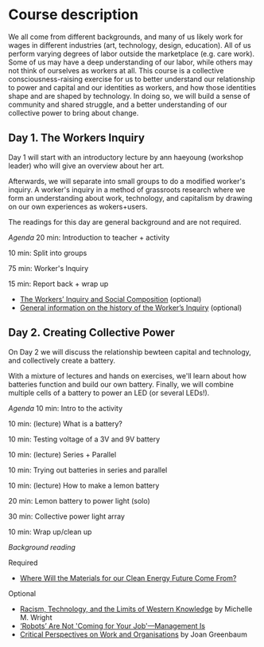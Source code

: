 # Course description

We all come from different backgrounds, and many of us likely work for wages in different industries (art, technology, design, education). All of us perform varying degrees of labor outside the marketplace (e.g. care work). Some of us may have a deep understanding of our labor, while others may not think of ourselves as workers at all. This course is a collective consciousness-raising exercise for us to better understand our relationship to power and capital and our identities as workers, and how those identities shape and are shaped by technology. In doing so, we will build a sense of community and shared struggle, and a better understanding of our collective power to bring about change.

## Day 1. The Workers Inquiry
Day 1 will start with an introductory lecture by ann haeyoung (workshop leader) who will give an overview about her art.

Afterwards, we will separate into small groups to do a modified worker's inquiry. A worker's inquiry in a method of grassroots research where we form an understanding about work, technology, and capitalism by drawing on our own experiences as wokers+users.

The readings for this day are general background and are not required.

*Agenda*
20 min: Introduction to teacher + activity

10 min: Split into groups

75 min: Worker's Inquiry

15 min: Report back + wrap up

* [The Workers’ Inquiry and Social Composition](https://notesfrombelow.org/article/workers-inquiry-and-social-composition) (optional)
* [General information on the history of the Worker’s Inquiry](https://www.viewpointmag.com/2013/09/27/workers-inquiry-a-genealogy/) (optional)

## Day 2. Creating Collective Power
On Day 2 we will discuss the relationship bewteen capital and technology, and collectively create a battery.

With a mixture of lectures and hands on exercises, we'll learn about how batteries function and build our own battery. Finally, we will combine multiple cells of a battery to power an LED (or several LEDs!).

*Agenda*
10 min: Intro to the activity

10 min: (lecture) What is a battery?

10 min: Testing voltage of a 3V and 9V battery

10 min: (lecture) Series + Parallel

10 min: Trying out batteries in series and parallel

10 min: (lecture) How to make a lemon battery

20 min: Lemon battery to power light (solo)

30 min: Collective power light array

10 min: Wrap up/clean up


*Background reading*

Required
* [Where Will the Materials for our Clean Energy Future Come From?](https://www.theverge.com/2019/2/15/18226210/energy-renewables-materials-mining-environment-neodymium-copper-lithium-cobalt)

Optional
* [Racism, Technology, and the Limits of Western Knowledge](https://github.com/morehshin/TheRadicalOutside/blob/master/TheRadicalOutsideLibrary/ann-tbd/8-Wright-Western-Knowledge.pdf) by Michelle M. Wright
* [‘Robots’ Are Not 'Coming for Your Job'—Management Is](https://gizmodo.com/robots-are-not-coming-for-your-job-management-is-1835127820)
* [Critical Perspectives on Work and Organisations](https://github.com/a-tbd/sfpc_detroit_2019/blob/master/readings/(Critical%20Perspectives%20on%20Work%20and%20Organisations)%20Paul%20Thompson%2C%20Chris%20Warhurst%20(eds.)%20-%20Workplaces%20of%20the%20Future-Macmillan%20Education%20UK%20(1998)%20(dragged)%20(1).pdf) by Joan Greenbaum
